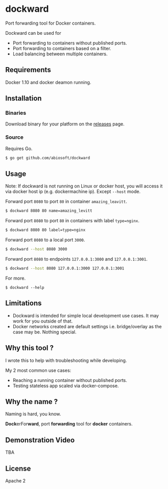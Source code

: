 # dockward 

Port forwarding tool for Docker containers. 

Dockward can be used for
* Port forwarding to containers without published ports.
* Port forwarding to containers based on a filter.
* Load balancing between multiple containers.

## Requirements
Docker 1.10 and docker deamon running.

## Installation

### Binaries
Download binary for your platform on the [releases](https://github.com/abiosoft/dockward/releases) page.

### Source
Requires Go.
```sh
$ go get github.com/abiosoft/dockward
```

## Usage
Note: If dockward is not running on Linux or docker host, you will access it via docker host ip (e.g. dockermachine ip). Except `--host` mode.

Forward port `8080` to port `80` in container `amazing_leavitt`.
```sh
$ dockward 8080 80 name=amazing_levitt
```
Forward port `8080` to port `80` in containers with label `type=nginx`.
```sh
$ dockward 8080 80 label=type=nginx
```
Forward port `8080` to a local port `3000`.
```sh
$ dockward --host 8080 3000
```
Forward port `8080` to endpoints `127.0.0.1:3000` and `127.0.0.1:3001`.
```sh
$ dockward --host 8080 127.0.0.1:3000 127.0.0.1:3001
```
For more.
```
$ dockward --help
```

## Limitations
* Dockward is intended for simple local development use cases. It may work for you outside of that.
* Docker networks created are default settings i.e. bridge/overlay as the case may be. Nothing special.

## Why this tool ?
I wrote this to help with troubleshooting while developing.

My 2 most common use cases:

* Reaching a running container without published ports.
* Testing stateless app scaled via docker-compose.

## Why the name ?
Naming is hard, you know.

**Dock**erFor**ward**, port **forwarding** tool for **docker** containers.

## Demonstration Video
TBA

## License
Apache 2